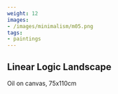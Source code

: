 ```yaml
---
weight: 12
images:
- /images/minimalism/m05.png
tags:
- paintings
---
```


## Linear Logic Landscape

Oil on canvas, 75x110cm
